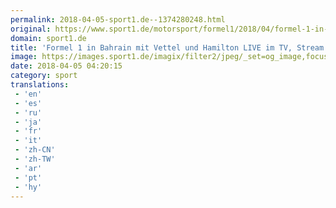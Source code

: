 ```yaml
---
permalink: 2018-04-05-sport1.de--1374280248.html
original: https://www.sport1.de/motorsport/formel1/2018/04/formel-1-in-bahrain-mit-vettel-und-hamilton-live-im-tv-stream-and-ticker
domain: sport1.de
title: 'Formel 1 in Bahrain mit Vettel und Hamilton LIVE im TV, Stream &amp; Ticker'
image: https://images.sport1.de/imagix/filter2/jpeg/_set=og_image,focus=45x48/imagix/79fd62f8-3801-11e8-87b1-f80f41fc63ce
date: 2018-04-05 04:20:15
category: sport
translations: 
 - 'en'
 - 'es'
 - 'ru'
 - 'ja'
 - 'fr'
 - 'it'
 - 'zh-CN'
 - 'zh-TW'
 - 'ar'
 - 'pt'
 - 'hy'
---
```


